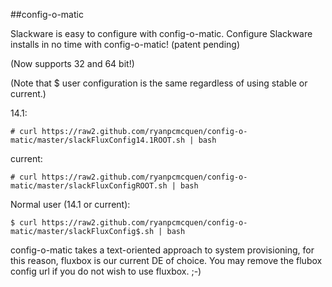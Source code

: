 ##config-o-matic

Slackware is easy to configure with config-o-matic.
Configure Slackware installs in no time with config-o-matic! (patent pending)

(Now supports 32 and 64 bit!)

(Note that $ user configuration is the same regardless of using stable or current.)


14.1:

    # curl https://raw2.github.com/ryanpcmcquen/config-o-matic/master/slackFluxConfig14.1ROOT.sh | bash

current:

    # curl https://raw2.github.com/ryanpcmcquen/config-o-matic/master/slackFluxConfigROOT.sh | bash

Normal user (14.1 or current):

    $ curl https://raw2.github.com/ryanpcmcquen/config-o-matic/master/slackFluxConfig$.sh | bash


config-o-matic takes a text-oriented approach to system provisioning, for this reason, fluxbox is our current DE of choice. You may remove the flubox config url if you do not wish to use fluxbox. ;-)
